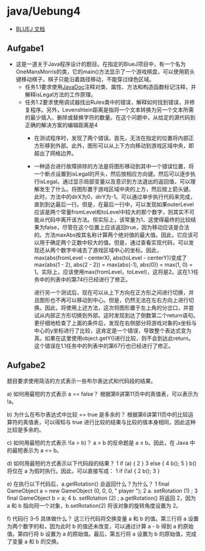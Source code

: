 # java/Uebung4

- [BLUEJ 文档](https://www.bluej.org/tutorial/tutorial-chinese-simpl.pdf)

## Aufgabe1

- 这是一道关于Java程序设计的题目。在指定的BlueJ项目中，有一个名为OneMansMorris的类，它的main()方法显示了一个游戏棋盘，可以使用箭头键移动棋子。棋子只能沿着路径移动，不能穿过绿色区域。
    - 任务1.1要求使用[JavaDoc](https://www.runoob.com/java/java-documentation.html)注释对类、属性、方法和构造函数标记注释，并解释isLegal方法的工作原理。
    - 任务1.2要求使用调试器找出Rules类中的错误，解释如何找到错误，并修复程序。另外，Levenshtein距离是指将一个文本转换为另一个文本所需的最少插入、删除或替换字符的数量。在这个问题中，从给定的源代码到正确的解决方案的编辑距离是4
        - 在测试程序时，发现了两个错误。首先，无法在指定的位置将内部正方形移到外部。此外，图形可以从上下方向移动到游戏区域中央，即超出了网格边界。
        - 一种适合进行故障排除的方法是将图形移动到其中一个错误位置，将一个断点设置到isLegal的开头，然后按相应方向键。然后可以逐步执行isLegal。通过显示局部变量以及意识到方法退出的返回值，可以理解发生了什么。将图形置于游戏区域中央的上方，然后按上箭头键。此时，方法中的dirX为0，dirY为-1。可以通过单步执行代码来完成，直到到达最后一行。但是，在最后一行中，可以发现如果outerLevel应该是两个常量fromLevel和toLevel中较大的那个数字，则其实不可能从代码中离开该方法。但实际上，该常量为1，这使得最终的比较结果为false，尽管在这个位置上应该返回true，因为移动应该是合法的。方法maxAbs按其名称计算两个绝对值的最大值。因此，它应该可以用于确定两个正数中较大的值。但是，通过查看实现代码，可以发现还从两个数字中减去了游戏区域中心的坐标。因此，max(abs(fromLevel - centerX), abs(toLevel - centerY))变成了max(abs(1 - 2), abs(2 - 2)) = max(abs(-1), abs(0)) = max(1, 0) = 1。实际上，应该使用max(fromLevel，toLevel)，这将是2。这在1.1任务中的列表中的第74行已经进行了修正。
            
            进行另一个测试后，现在可以从上下方向在正方形之间进行切换，并且图形也不再可以移动到中心。但是，仍然无法在左右方向上进行切换。因此，将使用上述方法，这次将图形置于左上角的分岔口，并尝试从内部正方形切换到外部。这时发现到达了倒数第二个return语句。更仔细地检查了上面的条件后，发现在右侧部分将游戏对象的x坐标与中心的y坐标进行了比较，这肯定是一个错误，导致整个表达式变为真。如果在这里使用object.getY()进行比较，则不会到达此return。这个错误在1.1任务中的列表中的第67行也已经进行了修正。
            
    

## Aufgabe2

题目要求使用简洁的方式表示一些布尔表达式和代码段的结果。

a) 如何用最短的方式表示 a == false？
根据第6讲第11页中的真值表，可以表示为 !a。

b) 为什么在布尔表达式中比较 == true 是多余的？
根据第6讲第11页中的比较运算符的真值表，可以得知与 true 进行比较的结果与比较的值本身相同，因此这种比较是多余的。

c) 如何用最短的方式表示 !(a > b)？
a > b 的反命题是 a ≤ b。因此，在 Java 中的最短表示为 a <= b。

d) 如何用最短的方式表示以下代码段的结果？
1 if (a) {
2 }
3 else {
4 b();
5 }
b() 将仅在 a 为假时执行。因此，可以直接写成：
1 if (!a) {
2 b();
3 }

e) 在执行以下代码后，a.getRotation() 会返回什么？为什么？
1 final GameObject a = new GameObject (0, 0, 0, " player ");
2 a. setRotation (1) ;
3 final GameObject b = a;
4 b. setRotation (2) ;
a.getRotation() 将返回 2，因为 a 和 b 指向同一个对象，b.setRotation(2) 将该对象的旋转角度设置为 2。

f) 代码行 3–5 具体做什么？
这三行代码将交换变量 a 和 b 的值。第三行将 a 设置为两个数字的和，因为此时 b 的值还未改变，可以通过计算 a - b 得到 a 的原始值。第四行将 b 设置为 a 的原始值。最后，第五行将 a 设置为 b 的原始值，完成了变量 a 和 b 的交换。
